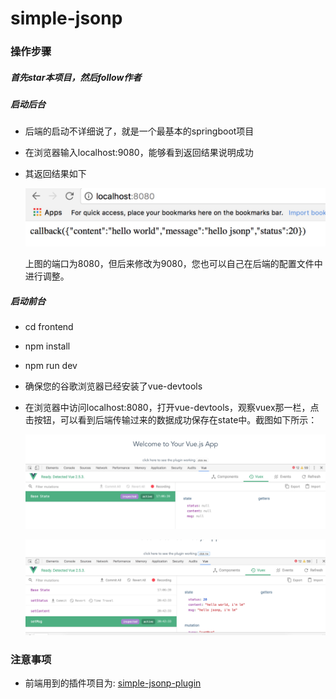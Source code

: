 # simple-jsonp

### 操作步骤

##### 首先star本项目，然后follow作者

##### 启动后台

* 后端的启动不详细说了，就是一个最基本的springboot项目

* 在浏览器输入localhost:9080，能够看到返回结果说明成功

* 其返回结果如下

	![1.pic.jpg](https://github.com/liumapp/imageFolder/blob/master/vue-jsonp/1.pic.jpg)

  上图的端口为8080，但后来修改为9080，您也可以自己在后端的配置文件中进行调整。

##### 启动前台

* cd frontend 

* npm install

* npm run dev

* 确保您的谷歌浏览器已经安装了vue-devtools

* 在浏览器中访问localhost:8080，打开vue-devtools，观察vuex那一栏，点击按钮，可以看到后端传输过来的数据成功保存在state中。截图如下所示：

	![2.jpg](https://github.com/liumapp/imageFolder/blob/master/vue-jsonp/2.jpg)

	![3.jpg](https://github.com/liumapp/imageFolder/blob/master/vue-jsonp/3.jpg)


### 注意事项

* 前端用到的插件项目为: [simple-jsonp-plugin](https://github.com/liumapp/simple-jsonp-plugin)





